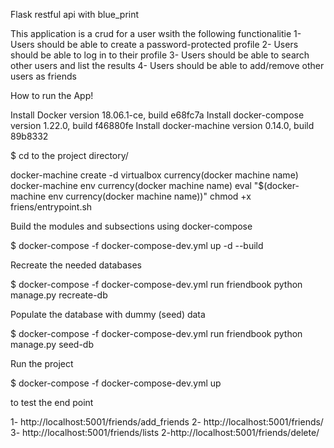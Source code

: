 Flask restful api with blue_print

This application is a crud for a user wsith the following functionalitie
1- Users should be able to create a password-protected profile
2- Users should be able to log in to their profile
3- Users should be able to search other users and list the results
4- Users should be able to add/remove other users as friends

How to run the App!

Install Docker version 18.06.1-ce, build e68fc7a
Install docker-compose version 1.22.0, build f46880fe
Install docker-machine version 0.14.0, build 89b8332

\$ cd to the project directory/

docker-machine create -d virtualbox currency(docker machine name)
docker-machine env currency(docker machine name)
eval "\$(docker-machine env currency(docker machine name))"
chmod +x friens/entrypoint.sh

Build the modules and subsections using docker-compose

\$ docker-compose -f docker-compose-dev.yml up -d --build

Recreate the needed databases

\$ docker-compose -f docker-compose-dev.yml run friendbook python manage.py recreate-db

Populate the database with dummy (seed) data

\$ docker-compose -f docker-compose-dev.yml run friendbook python manage.py seed-db

Run the project

\$ docker-compose -f docker-compose-dev.yml up

to test the end point

1- http://localhost:5001/friends/add_friends
2- http://localhost:5001/friends/<id>
3- http://localhost:5001/friends/lists
2-http://localhost:5001/friends/delete/<id>
